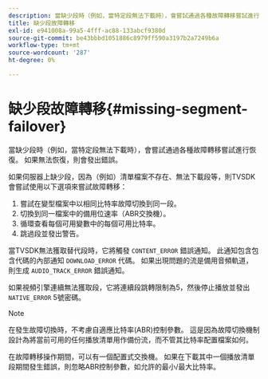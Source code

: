 ```yaml
---
description: 當缺少段時（例如，當特定段無法下載時），會嘗試通過各種故障轉移嘗試進行恢復。 如果無法恢復，則會發出錯誤。
title: 缺少段故障轉移
exl-id: e941008a-99a5-4fff-ac88-133abcf9380d
source-git-commit: be43bbbd1051886c8979ff590a3197b2a7249b6a
workflow-type: tm+mt
source-wordcount: '287'
ht-degree: 0%

---
```


# 缺少段故障轉移{#missing-segment-failover}

當缺少段時（例如，當特定段無法下載時），會嘗試通過各種故障轉移嘗試進行恢復。 如果無法恢復，則會發出錯誤。

如果伺服器上缺少段，因為（例如）清單檔案不存在、無法下載段等，則TVSDK會嘗試使用以下選項來嘗試故障轉移：

1. 嘗試在變型檔案中以相同比特率故障切換到同一段。
1. 切換到同一檔案中的備用位速率（ABR交換機）。
1. 循環查看每個可用變數中的每個可用比特率。
1. 跳過段並發出警告。

當TVSDK無法獲取替代段時，它將觸發 `CONTENT_ERROR` 錯誤通知。 此通知包含包含代碼的內部通知 `DOWNLOAD_ERROR` 代碼。 如果出現問題的流是備用音頻軌道，則生成 `AUDIO_TRACK_ERROR` 錯誤通知。

如果視頻引擎連續無法獲取段，它將連續段跳轉限制為5，然後停止播放並發出 `NATIVE_ERROR` 5號密碼。

>[!NOTE]
>
>在發生故障切換時，不考慮自適應比特率(ABR)控制參數。 這是因為故障切換機制設計為將當前可用的任何播放清單用作備份流，而不管其比特率配置檔案如何。
>
>在故障轉移操作期間，可以有一個配置式交換機。 如果在下載其中一個播放清單段期間發生錯誤，則忽略ABR控制參數，如允許的最小/最大比特率。
